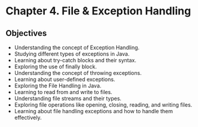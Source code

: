 # Chapter 4. File & Exception Handling

## Objectives

- Understanding the concept of Exception Handling.
- Studying different types of exceptions in Java.
- Learning about try-catch blocks and their syntax.
- Exploring the use of finally block.
- Understanding the concept of throwing exceptions.
- Learning about user-defined exceptions.
- Exploring the File Handling in Java.
- Learning to read from and write to files.
- Understanding file streams and their types.
- Exploring file operations like opening, closing, reading, and writing files.
- Learning about file handling exceptions and how to handle them effectively.
